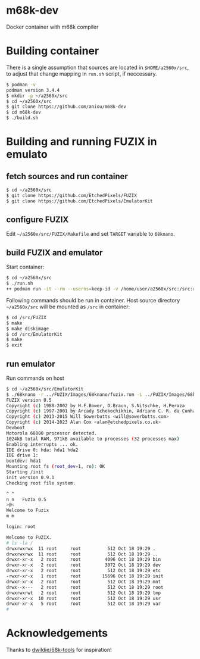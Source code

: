 # m68k-dev

Docker container with m68k compiler

# Building container

There is a single assumption that sources are located in `$HOME/a2560x/src`,
to adjust that change mapping in `run.sh` script, if neccessary.

```bash
$ podman -v
podman version 3.4.4
$ mkdir -p ~/a2560x/src
$ cd ~/a2560x/src
$ git clone https://github.com/aniou/m68k-dev
$ cd m68k-dev
$ ./build.sh
```

# Building and running FUZIX in emulato

## fetch sources and run container

```bash
$ cd ~/a2560x/src
$ git clone https://github.com/EtchedPixels/FUZIX
$ git clone https://github.com/EtchedPixels/EmulatorKit
```

## configure FUZIX

Edit `~/a2560x/src/FUZIX/Makefile` and set `TARGET` variable to `68knano`.

## build FUZIX and emulator

Start container:

```bash
$ cd ~/a2560x/src
$ ./run.sh
++ podman run -it --rm --userns=keep-id -v /home/user/a2560x/src:/src:rw,U m68k-dev:0.0.5
```

Following commands should be run in container. Host source directory 
`~/a2560x/src` will be mounted as `/src` in container:

```bash
$ cd /src/FUZIX
$ make
$ make diskimage
$ cd /src/EmulatorKit
$ make
$ exit
```

## run emulator

Run commands on host

```bash
$ cd ~/a2560x/src/EmulatorKit
$ ./68knano -r ../FUZIX/Images/68knano/fuzix.rom -i ../FUZIX/Images/68knano/emu-ide.img
FUZIX version 0.5
Copyright (c) 1988-2002 by H.F.Bower, D.Braun, S.Nitschke, H.Peraza
Copyright (c) 1997-2001 by Arcady Schekochikhin, Adriano C. R. da Cunha
Copyright (c) 2013-2015 Will Sowerbutts <will@sowerbutts.com>
Copyright (c) 2014-2023 Alan Cox <alan@etchedpixels.co.uk>
Devboot
Motorola 68000 processor detected.
1024kB total RAM, 971kB available to processes (32 processes max)
Enabling interrupts ... ok.
IDE drive 0: hda: hda1 hda2
IDE drive 1:
bootdev: hda1
Mounting root fs (root_dev=1, ro): OK
Starting /init
init version 0.9.1
Checking root file system.

^ ^
n n   Fuzix 0.5
>@<
Welcome to Fuzix
m m

login: root

Welcome to FUZIX.
# ls -la /
drwxrwxrwx  11 root     root          512 Oct 18 19:29 .
drwxrwxrwx  11 root     root          512 Oct 18 19:29 ..
drwxr-xr-x   2 root     root         4096 Oct 18 19:29 bin
drwxr-xr-x   2 root     root         3072 Oct 18 19:29 dev
drwxr-xr-x   2 root     root          512 Oct 18 19:29 etc
-rwxr-xr-x   1 root     root        15696 Oct 18 19:29 init
drwxr-xr-x   2 root     root          512 Oct 18 19:29 mnt
drwx--x---   2 root     root          512 Oct 18 19:29 root
drwxrwxrwt   2 root     root          512 Oct 18 19:29 tmp
drwxr-xr-x  10 root     root          512 Oct 18 19:29 usr
drwxr-xr-x   5 root     root          512 Oct 18 19:29 var
#
```

# Acknowledgements

Thanks to [dwildie/68k-tools](https://github.com/dwildie/68k-tools) for inspiration!

